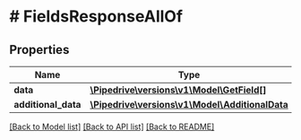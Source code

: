 # # FieldsResponseAllOf

## Properties

Name | Type | Description | Notes
------------ | ------------- | ------------- | -------------
**data** | [**\Pipedrive\versions\v1\Model\GetField[]**](GetField.md) |  | [optional]
**additional_data** | [**\Pipedrive\versions\v1\Model\AdditionalData**](AdditionalData.md) |  | [optional]

[[Back to Model list]](../README.md#documentation-for-models) [[Back to API list]](../README.md#documentation-for-api-endpoints) [[Back to README]](../README.md)
